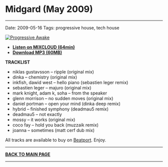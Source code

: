 # Midgard (May 2009)

----

Date: 2009-05-16
Tags:  progressive house, tech house  

[![Progressive Awake](https://drive.google.com/uc?export=download&id=0B1aIvu0NI6o4VThGeHNLb2hwNjg)](https://www.mixcloud.com/progressiveawake/midgard-may-2009/)

* [**Listen on MIXCLOUD (64min)**](https://www.mixcloud.com/progressiveawake/midgard-may-2009/)
* [**Download MP3 (60MB)**](https://1drv.ms/u/s!AmzuuXrjf51v2LJImImzUwMnG3KUBA?e=ocnq6L)

**TRACKLIST**  

* niklas gustavsson – ripple (original mix)
* dinka – chemistry (original mix)
* inkfish, dawid west – hello piano (sebastien leger remix)
* sebastien leger – majuro (original mix)
* mark knight, adam k, soha – from the speaker
* glenn morrison – no sudden moves (original mix)
* daniel portman – open your mind (dinka deep remix)
* hybrid – finished symphony (deadmau5 remix)
* deadmau5 – not exactly
* mossy – it works (original mix)
* coco fay – hold you back (muzzaik remix)
* joanna – sometimes (matt cerf dub mix)

All tracks are available to buy on <a href="http://beatport.com" target="_blank">Beatport</a>.
Enjoy.

----

[**BACK TO MAIN PAGE**](../README.md)

---- 
